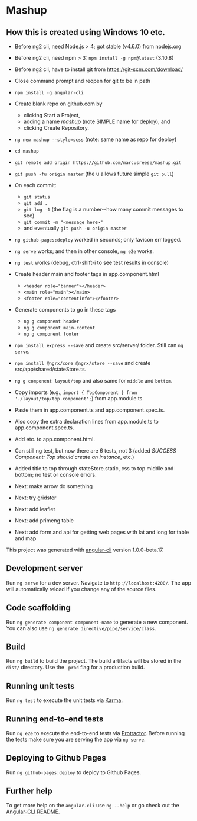 # Mashup

## How this is created using Windows 10 etc.

  * Before ng2 cli, need Node.js > 4; got stable (v4.6.0) from nodejs.org
  * Before ng2 cli, need npm > 3: `npm install -g npm@latest` (3.10.8)
  * Before ng2 cli, have to install git from https://git-scm.com/download/
  * Close command prompt and reopen for git to be in path
  * `npm install -g angular-cli`
  * Create blank repo on github.com by
    * clicking Start a Project,
    * adding a name *mashup* (note SIMPLE name for deploy), and 
    * clicking Create Repository.
  * `ng new mashup --style=scss` (note: same name as repo for deploy)
  * `cd mashup`
  * `git remote add origin https://github.com/marcusreese/mashup.git`
  * `git push -fu origin master` (the u allows future simple `git pull`)
  * On each commit:
    * `git status`
    * `git add .`
    * `git log -1` (the flag is a number--how many commit messages to see)
    * `git commit -m "<message here>"`
    * and eventually `git push -u origin master`
  * `ng github-pages:deploy` worked in seconds; only favicon err logged.
  * `ng serve` works; and then in other console, `ng e2e` works.
  * `ng test` works (debug, ctrl-shift-i to see test results in console)
  * Create header main and footer tags in app.component.html
    * `<header role="banner"></header>`
    * `<main role="main"></main>`
    * `<footer role="contentinfo"></footer>`
  * Generate components to go in these tags
    * `ng g component header`
    * `ng g component main-content`
    * `ng g component footer`
 
  

  
  
  * `npm install express --save` and create src/server/ folder. Still can `ng serve`.
  * `npm install @ngrx/core @ngrx/store --save` and create src/app/shared/stateStore.ts.
  * `ng g component layout/top` and also same for `middle` and `bottom`. 
  * Copy imports (e.g., `import { TopComponent } from './layout/top/top.component';`) from app.module.ts
  * Paste them in app.component.ts and app.component.spec.ts.
  * Also copy the extra declaration lines from app.module.ts to app.component.spec.ts.
  * Add <app-top></app-top> etc. to app.component.html.
  * Can still ng test, but now there are 6 tests, not 3 (added *SUCCESS Component: Top should create an instance*, etc.)
  * Added title to top through stateStore.static, css to top middle and bottom; no test or console errors.
  * Next: make arrow do something
  * Next: try gridster
  * Next: add leaflet
  * Next: add primeng table
  * Next: add form and api for getting web pages with lat and long for table and map
  



This project was generated with [angular-cli](https://github.com/angular/angular-cli) version 1.0.0-beta.17.

## Development server
Run `ng serve` for a dev server. Navigate to `http://localhost:4200/`. The app will automatically reload if you change any of the source files.

## Code scaffolding

Run `ng generate component component-name` to generate a new component. You can also use `ng generate directive/pipe/service/class`.

## Build

Run `ng build` to build the project. The build artifacts will be stored in the `dist/` directory. Use the `-prod` flag for a production build.

## Running unit tests

Run `ng test` to execute the unit tests via [Karma](https://karma-runner.github.io).

## Running end-to-end tests

Run `ng e2e` to execute the end-to-end tests via [Protractor](http://www.protractortest.org/). 
Before running the tests make sure you are serving the app via `ng serve`.

## Deploying to Github Pages

Run `ng github-pages:deploy` to deploy to Github Pages.

## Further help

To get more help on the `angular-cli` use `ng --help` or go check out the [Angular-CLI README](https://github.com/angular/angular-cli/blob/master/README.md).
